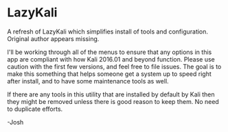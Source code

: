 # LazyKali
A refresh of LazyKali which simplifies install of tools and configuration. Original author appears missing.

I'll be working through all of the menus to ensure that any options in this app are compliant with how Kali 2016.01 and beyond function. Please use caution with the first few versions, and feel free to file issues. The goal is to make this something that helps someone get a system up to speed right after install, and to have some maintenance tools as well. 

If there are any tools in this utility that are installed by default by Kali then they might be removed unless there is good reason to keep them. No need to duplicate efforts. 

-Josh
